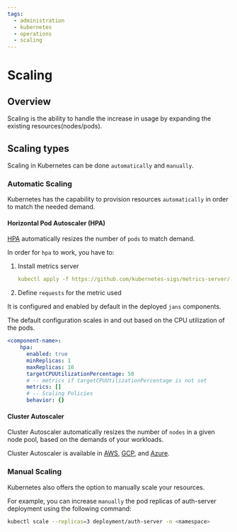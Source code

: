 ```yaml
---
tags:
  - administration
  - kubernetes
  - operations
  - scaling
---
```


# Scaling

## Overview 
Scaling is the ability to handle the increase in usage by expanding the existing resources(nodes/pods).

## Scaling types
Scaling in Kubernetes can be done `automatically` and `manually`.

### Automatic Scaling
Kubernetes has the capability to provision resources `automatically` in order to match the needed demand.

#### Horizontal Pod Autoscaler (HPA)

[HPA](https://kubernetes.io/docs/tasks/run-application/horizontal-pod-autoscale/) automatically resizes the number of `pods` to match demand.

  In order for `hpa` to work, you have to:

  1.  Install metrics server

      ```yaml
      kubectl apply -f https://github.com/kubernetes-sigs/metrics-server/releases/latest/download/components.yaml
      ```

  2.  Define `requests` for the metric used

It is configured and enabled by default in the deployed `jans` components. 

The default configuration scales in and out based on the CPU utilization of the pods.

```yaml
<component-name>:
    hpa:
      enabled: true
      minReplicas: 1
      maxReplicas: 10
      targetCPUUtilizationPercentage: 50
      # -- metrics if targetCPUUtilizationPercentage is not set
      metrics: []
      # -- Scaling Policies
      behavior: {}
```

#### Cluster Autoscaler
Cluster Autoscaler automatically resizes the number of `nodes` in a given node pool, based on the demands of your workloads. 

Cluster Autoscaler is available in [AWS](https://docs.aws.amazon.com/eks/latest/userguide/autoscaling.html), [GCP](https://cloud.google.com/kubernetes-engine/docs/concepts/cluster-autoscaler), and [Azure](https://learn.microsoft.com/en-us/azure/aks/cluster-autoscaler).


### Manual Scaling
Kubernetes also offers the option to manually scale your resources.

For example, you can increase `manually` the pod replicas of auth-server deployment using the following command: 

```bash
kubectl scale --replicas=3 deployment/auth-server -n <namespace>
```